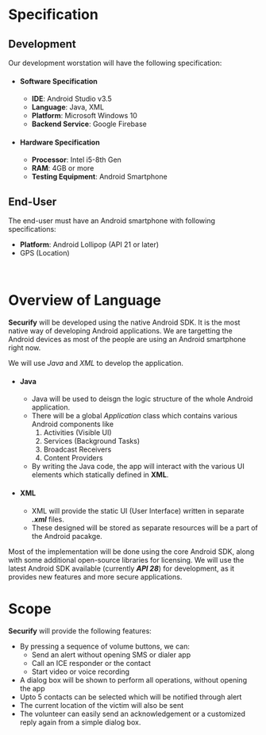 
# Specification

## Development

Our development worstation will have the following specification:

* #### Software Specification 
	* **IDE**: Android Studio v3.5
	* **Language**: Java, XML
	* **Platform**: Microsoft Windows 10
	* **Backend Service**: Google Firebase

* #### Hardware Specification
	* **Processor**: Intel i5-8th Gen
	* **RAM**: 4GB or more
	* **Testing Equipment**: Android Smartphone

## End-User

The end-user must have an Android smartphone with following specifications:

* **Platform**: Android Lollipop (API 21 or later)
* GPS (Location)

<br>

# Overview of Language

**Securify** will be developed using the native Android SDK. It is the most native way of developing Android applications. We are targetting the Android devices as most of the people are using an Android smartphone right now.

We will use _Java_ and _XML_ to develop the application.

* #### Java
	* Java will be used to deisgn the logic structure of the whole Android application.
	* There will be a global _Application_ class which contains various Android components like 
		1. Activities (Visible UI)
		2. Services (Background Tasks)
		3. Broadcast Receivers
		4. Content Providers
	* By writing the Java code, the app will interact with the various UI elements which statically defined in **XML**.

* #### XML
	* XML will provide the static UI (User Interface) written in separate **_.xml_** files.
	* These designed will be stored as separate resources will be a part of the Android pacakge.

Most of the implementation will be done using the core Android SDK, along with some additional open-source libraries for licensing. We will use the latest Android SDK available (currently **_API 28_**) for development, as it provides new features and more secure applications.

# Scope

**Securify** will provide the following features:

* By pressing a sequence of volume buttons, we can:
	* Send an alert without opening SMS or dialer app
	* Call an ICE responder or the contact
	* Start video or voice recording
* A dialog box will be shown to perform all operations, without opening the app
* Upto 5 contacts can be selected which will be notified through alert
* The current location of the victim will also be sent
* The volunteer can easily send an acknowledgement or a customized reply again from a simple dialog box.  